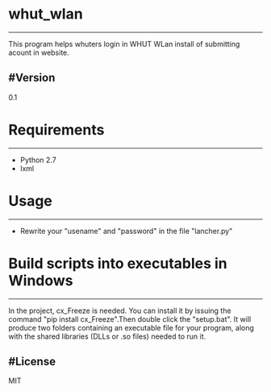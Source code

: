 # whut_wlan
---
This program helps whuters login in WHUT WLan install of submitting acount in website.

#Version
---
0.1


# Requirements
---
- Python 2.7
- lxml

# Usage
---
- Rewrite your "usename" and "password" in the file "lancher.py"

# Build scripts into executables in Windows
---
In the project, cx_Freeze is needed. You can install it by
issuing the command "pip install cx_Freeze".Then double click the "setup.bat". It will produce two folders containing an executable file for your program, along with the shared libraries (DLLs or .so files) needed to run it.

#License
---
MIT

